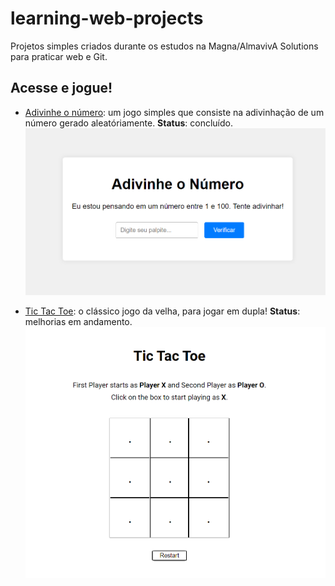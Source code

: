 # learning-web-projects
Projetos simples criados durante os estudos na Magna/AlmavivA Solutions para praticar web e Git.

## Acesse e jogue!
- [Adivinhe o número](https://ssb-11.github.io/learning-web-projects/jogo-adivinhacao/): um jogo simples que consiste na adivinhação de um número gerado aleatóriamente. **Status**: concluído.
![Tela inicial do jogo de adivinhação do número.](imgs/adivinhacao.png)

- [Tic Tac Toe](https://ssb-11.github.io/learning-web-projects/tictactoe/): o clássico jogo da velha, para jogar em dupla! **Status**: melhorias em andamento.
![Tela inicial do jogo da velha (Tic Tac Toe)](imgs/tictactoe.png)